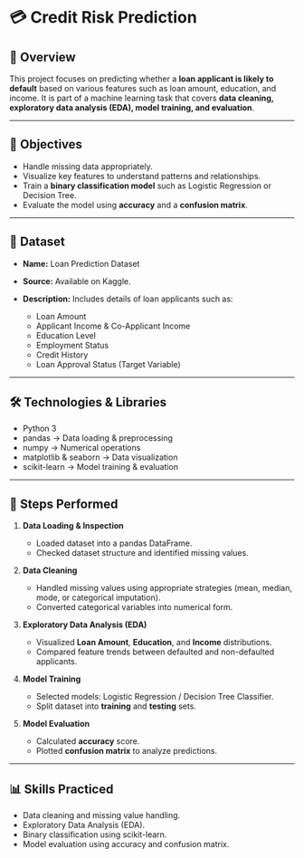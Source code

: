 
# 💳 Credit Risk Prediction

## 📌 Overview

This project focuses on predicting whether a **loan applicant is likely to default** based on various features such as loan amount, education, and income.
It is part of a machine learning task that covers **data cleaning, exploratory data analysis (EDA), model training, and evaluation**.

---

## 🎯 Objectives

* Handle missing data appropriately.
* Visualize key features to understand patterns and relationships.
* Train a **binary classification model** such as Logistic Regression or Decision Tree.
* Evaluate the model using **accuracy** and a **confusion matrix**.

---

## 📂 Dataset

* **Name:** Loan Prediction Dataset
* **Source:** Available on Kaggle.
* **Description:** Includes details of loan applicants such as:

  * Loan Amount
  * Applicant Income & Co-Applicant Income
  * Education Level
  * Employment Status
  * Credit History
  * Loan Approval Status (Target Variable)

---

## 🛠️ Technologies & Libraries

* Python 3
* pandas → Data loading & preprocessing
* numpy → Numerical operations
* matplotlib & seaborn → Data visualization
* scikit-learn → Model training & evaluation

---

## 📜 Steps Performed

1. **Data Loading & Inspection**

   * Loaded dataset into a pandas DataFrame.
   * Checked dataset structure and identified missing values.

2. **Data Cleaning**

   * Handled missing values using appropriate strategies (mean, median, mode, or categorical imputation).
   * Converted categorical variables into numerical form.

3. **Exploratory Data Analysis (EDA)**

   * Visualized **Loan Amount**, **Education**, and **Income** distributions.
   * Compared feature trends between defaulted and non-defaulted applicants.

4. **Model Training**

   * Selected models: Logistic Regression / Decision Tree Classifier.
   * Split dataset into **training** and **testing** sets.

5. **Model Evaluation**

   * Calculated **accuracy** score.
   * Plotted **confusion matrix** to analyze predictions.

---

## 📊 Skills Practiced

* Data cleaning and missing value handling.
* Exploratory Data Analysis (EDA).
* Binary classification using scikit-learn.
* Model evaluation using accuracy and confusion matrix.

